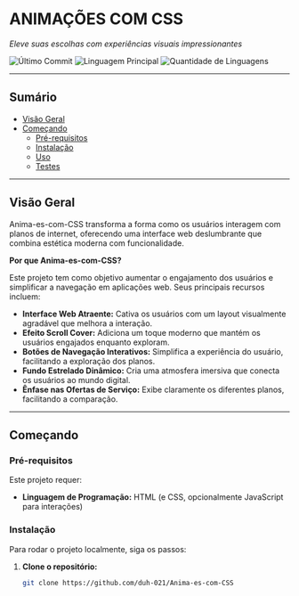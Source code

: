 # ANIMAÇÕES COM CSS

*Eleve suas escolhas com experiências visuais impressionantes*

![Último Commit](https://img.shields.io/github/last-commit/duh-021/Anima-es-com-CSS?style=flat&logo=git&logoColor=white&color=0080ff)
![Linguagem Principal](https://img.shields.io/github/languages/top/duh-021/Anima-es-com-CSS?style=flat&color=0080ff)
![Quantidade de Linguagens](https://img.shields.io/github/languages/count/duh-021/Anima-es-com-CSS?style=flat&color=0080ff)

---

## Sumário

- [Visão Geral](#visão-geral)  
- [Começando](#começando)  
  - [Pré-requisitos](#pré-requisitos)  
  - [Instalação](#instalação)  
  - [Uso](#uso)  
  - [Testes](#testes)  

---

## Visão Geral

Anima-es-com-CSS transforma a forma como os usuários interagem com planos de internet, oferecendo uma interface web deslumbrante que combina estética moderna com funcionalidade.

**Por que Anima-es-com-CSS?**

Este projeto tem como objetivo aumentar o engajamento dos usuários e simplificar a navegação em aplicações web. Seus principais recursos incluem:

-  **Interface Web Atraente:** Cativa os usuários com um layout visualmente agradável que melhora a interação.
-  **Efeito Scroll Cover:** Adiciona um toque moderno que mantém os usuários engajados enquanto exploram.
-  **Botões de Navegação Interativos:** Simplifica a experiência do usuário, facilitando a exploração dos planos.
-  **Fundo Estrelado Dinâmico:** Cria uma atmosfera imersiva que conecta os usuários ao mundo digital.
-  **Ênfase nas Ofertas de Serviço:** Exibe claramente os diferentes planos, facilitando a comparação.

---

## Começando

### Pré-requisitos

Este projeto requer:

- **Linguagem de Programação:** HTML (e CSS, opcionalmente JavaScript para interações)

### Instalação

Para rodar o projeto localmente, siga os passos:

1. **Clone o repositório:**

   ```bash
   git clone https://github.com/duh-021/Anima-es-com-CSS
